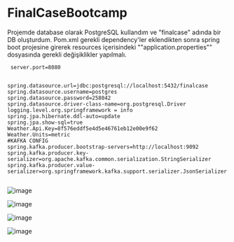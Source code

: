 # FinalCaseBootcamp
Projemde database olarak PostgreSQL kullandım ve "finalcase" adında bir DB oluşturdum. Pom.xml gerekli dependency'ler eklendikten sonra spring boot projesine girerek resources içerisindeki ""application.properties"" dosyasında gerekli değişiklikler yapılmalı.

````
 server.port=8080


spring.datasource.url=jdbc:postgresql://localhost:5432/finalcase
spring.datasource.username=postgres
spring.datasource.password=258042
spring.datasource.driver-class-name=org.postgresql.Driver
logging.level.org.springframework = info
spring.jpa.hibernate.ddl-auto=update
spring.jpa.show-sql=true
Weather.Api.Key=8f576eddf5e4d5e46761eb12e00e9f62
Weather.Units=metric
#KAFKA CONFIG
spring.kafka.producer.bootstrap-servers=http://localhost:9092
spring.kafka.producer.key-serializer=org.apache.kafka.common.serialization.StringSerializer
spring.kafka.producer.value-serializer=org.springframework.kafka.support.serializer.JsonSerializer 
   
````
![image](https://github.com/oguzhnkurt/FinalCaseBootcamp/assets/73943292/240dfc5f-cfdc-4e05-b2df-6291c4f4a281)

![image](https://github.com/oguzhnkurt/FinalCaseBootcamp/assets/73943292/3ce03f8e-a62e-418e-986c-7ddc2165785e)


![image](https://github.com/oguzhnkurt/FinalCaseBootcamp/assets/73943292/75563361-71e8-4bb0-9964-feea30771147)

![image](https://github.com/oguzhnkurt/FinalCaseBootcamp/assets/73943292/0c45ae34-73ef-47f7-b18e-6ac3eb8aae58)
